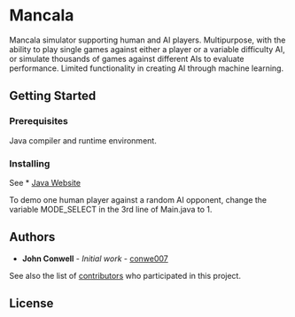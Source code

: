 # Mancala

Mancala simulator supporting human and AI players.  Multipurpose, with the ability to play single games against either a player or a variable difficulty AI, or simulate thousands of games against different AIs to evaluate performance.  Limited functionality in creating AI through machine learning.

## Getting Started

### Prerequisites

Java compiler and runtime environment.

### Installing

See * [Java Website](http://www.java.com)

To demo one human player against a random AI opponent, change the variable MODE_SELECT in the 3rd line of Main.java to 1.

## Authors

* **John Conwell** - *Initial work* - [conwe007](https://github.com/conwe007)

See also the list of [contributors](https://github.com/conwe007/Mancala/contributors) who participated in this project.

## License
